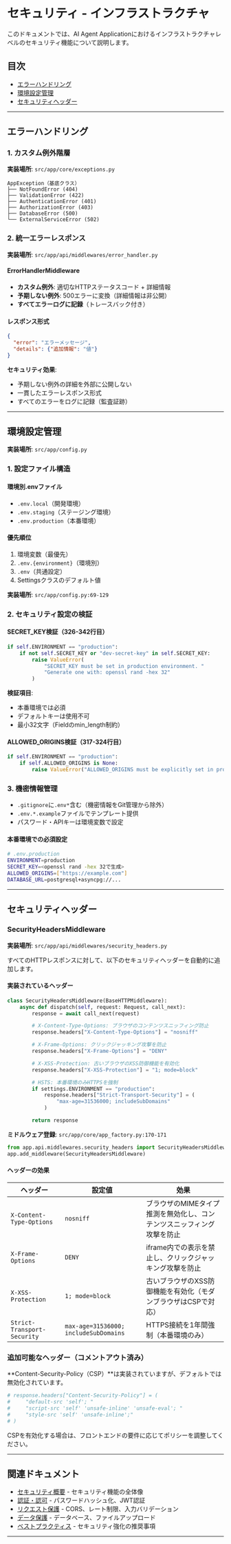 # セキュリティ - インフラストラクチャ

このドキュメントでは、AI Agent Applicationにおけるインフラストラクチャレベルのセキュリティ機能について説明します。

## 目次

- [エラーハンドリング](#エラーハンドリング)
- [環境設定管理](#環境設定管理)
- [セキュリティヘッダー](#セキュリティヘッダー)

---

## エラーハンドリング

### 1. カスタム例外階層

**実装場所**: `src/app/core/exceptions.py`

```text
AppException（基底クラス）
├── NotFoundError (404)
├── ValidationError (422)
├── AuthenticationError (401)
├── AuthorizationError (403)
├── DatabaseError (500)
└── ExternalServiceError (502)
```

### 2. 統一エラーレスポンス

**実装場所**: `src/app/api/middlewares/error_handler.py`

#### ErrorHandlerMiddleware

- **カスタム例外**: 適切なHTTPステータスコード + 詳細情報
- **予期しない例外**: 500エラーに変換（詳細情報は非公開）
- **すべてエラーログに記録**（トレースバック付き）

#### レスポンス形式

```json
{
  "error": "エラーメッセージ",
  "details": {"追加情報": "値"}
}
```

**セキュリティ効果**:

- 予期しない例外の詳細を外部に公開しない
- 一貫したエラーレスポンス形式
- すべてのエラーをログに記録（監査証跡）

---

## 環境設定管理

**実装場所**: `src/app/config.py`

### 1. 設定ファイル構造

#### 環境別.envファイル

- `.env.local`（開発環境）
- `.env.staging`（ステージング環境）
- `.env.production`（本番環境）

#### 優先順位

1. 環境変数（最優先）
2. `.env.{environment}`（環境別）
3. `.env`（共通設定）
4. Settingsクラスのデフォルト値

**実装場所**: `src/app/config.py:69-129`

### 2. セキュリティ設定の検証

#### SECRET_KEY検証（326-342行目）

```python
if self.ENVIRONMENT == "production":
    if not self.SECRET_KEY or "dev-secret-key" in self.SECRET_KEY:
        raise ValueError(
            "SECRET_KEY must be set in production environment. "
            "Generate one with: openssl rand -hex 32"
        )
```

**検証項目**:

- 本番環境では必須
- デフォルトキーは使用不可
- 最小32文字（Fieldのmin_length制約）

#### ALLOWED_ORIGINS検証（317-324行目）

```python
if self.ENVIRONMENT == "production":
    if self.ALLOWED_ORIGINS is None:
        raise ValueError("ALLOWED_ORIGINS must be explicitly set in production environment")
```

### 3. 機密情報管理

- `.gitignore`に`.env*`含む（機密情報をGit管理から除外）
- `.env.*.example`ファイルでテンプレート提供
- パスワード・APIキーは環境変数で設定

#### 本番環境での必須設定

```bash
# .env.production
ENVIRONMENT=production
SECRET_KEY=<openssl rand -hex 32で生成>
ALLOWED_ORIGINS=["https://example.com"]
DATABASE_URL=postgresql+asyncpg://...
```

---

## セキュリティヘッダー

### SecurityHeadersMiddleware

**実装場所**: `src/app/api/middlewares/security_headers.py`

すべてのHTTPレスポンスに対して、以下のセキュリティヘッダーを自動的に追加します。

#### 実装されているヘッダー

```python
class SecurityHeadersMiddleware(BaseHTTPMiddleware):
    async def dispatch(self, request: Request, call_next):
        response = await call_next(request)

        # X-Content-Type-Options: ブラウザのコンテンツスニッフィング防止
        response.headers["X-Content-Type-Options"] = "nosniff"

        # X-Frame-Options: クリックジャッキング攻撃を防止
        response.headers["X-Frame-Options"] = "DENY"

        # X-XSS-Protection: 古いブラウザのXSS防御機能を有効化
        response.headers["X-XSS-Protection"] = "1; mode=block"

        # HSTS: 本番環境のみHTTPSを強制
        if settings.ENVIRONMENT == "production":
            response.headers["Strict-Transport-Security"] = (
                "max-age=31536000; includeSubDomains"
            )

        return response
```

**ミドルウェア登録**: `src/app/core/app_factory.py:170-171`

```python
from app.api.middlewares.security_headers import SecurityHeadersMiddleware
app.add_middleware(SecurityHeadersMiddleware)
```

#### ヘッダーの効果

| ヘッダー | 設定値 | 効果 |
|---------|-------|------|
| `X-Content-Type-Options` | `nosniff` | ブラウザのMIMEタイプ推測を無効化し、コンテンツスニッフィング攻撃を防止 |
| `X-Frame-Options` | `DENY` | iframe内での表示を禁止し、クリックジャッキング攻撃を防止 |
| `X-XSS-Protection` | `1; mode=block` | 古いブラウザのXSS防御機能を有効化（モダンブラウザはCSPで対応） |
| `Strict-Transport-Security` | `max-age=31536000; includeSubDomains` | HTTPS接続を1年間強制（本番環境のみ） |

### 追加可能なヘッダー（コメントアウト済み）

**Content-Security-Policy（CSP）**は実装されていますが、デフォルトでは無効化されています。

```python
# response.headers["Content-Security-Policy"] = (
#     "default-src 'self'; "
#     "script-src 'self' 'unsafe-inline' 'unsafe-eval'; "
#     "style-src 'self' 'unsafe-inline';"
# )
```

CSPを有効化する場合は、フロントエンドの要件に応じてポリシーを調整してください。

---

## 関連ドキュメント

- [セキュリティ概要](./03-security.md) - セキュリティ機能の全体像
- [認証・認可](./03-security-authentication.md) - パスワードハッシュ化、JWT認証
- [リクエスト保護](./03-security-request-protection.md) - CORS、レート制限、入力バリデーション
- [データ保護](./03-security-data-protection.md) - データベース、ファイルアップロード
- [ベストプラクティス](./03-security-best-practices.md) - セキュリティ強化の推奨事項

---
